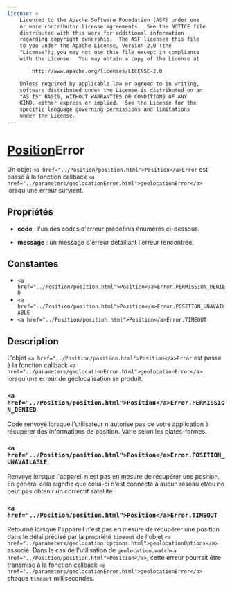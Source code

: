 ```yaml
---
license: >
    Licensed to the Apache Software Foundation (ASF) under one
    or more contributor license agreements.  See the NOTICE file
    distributed with this work for additional information
    regarding copyright ownership.  The ASF licenses this file
    to you under the Apache License, Version 2.0 (the
    "License"); you may not use this file except in compliance
    with the License.  You may obtain a copy of the License at

        http://www.apache.org/licenses/LICENSE-2.0

    Unless required by applicable law or agreed to in writing,
    software distributed under the License is distributed on an
    "AS IS" BASIS, WITHOUT WARRANTIES OR CONDITIONS OF ANY
    KIND, either express or implied.  See the License for the
    specific language governing permissions and limitations
    under the License.
---
```


# <a href="../Position/position.html">Position</a>Error

Un objet `<a href="../Position/position.html">Position</a>Error` est passé à la fonction callback `<a href="../parameters/geolocationError.html">geolocationError</a>` lorsqu'une erreur survient.

## Propriétés

*   **code** : l'un des codes d'erreur prédéfinis énumérés ci-dessous.

*   **message** : un message d'erreur détaillant l'erreur rencontrée.

## Constantes

*   `<a href="../Position/position.html">Position</a>Error.PERMISSION_DENIED`
*   `<a href="../Position/position.html">Position</a>Error.POSITION_UNAVAILABLE`
*   `<a href="../Position/position.html">Position</a>Error.TIMEOUT`

## Description

L'objet `<a href="../Position/position.html">Position</a>Error` est passé à la fonction callback `<a href="../parameters/geolocationError.html">geolocationError</a>` lorsqu'une erreur de géolocalisation se produit.

### `<a href="../Position/position.html">Position</a>Error.PERMISSION_DENIED`

Code renvoyé lorsque l'utilisateur n'autorise pas de votre application à récupérer des informations de position. Varie selon les plates-formes.

### `<a href="../Position/position.html">Position</a>Error.POSITION_UNAVAILABLE`

Renvoyé lorsque l'appareil n'est pas en mesure de récupérer une position. En général cela signifie que celui-ci n'est connecté à aucun réseau et/ou ne peut pas obtenir un correctif satellite.

### `<a href="../Position/position.html">Position</a>Error.TIMEOUT`

Retourné lorsque l'appareil n'est pas en mesure de récupérer une position dans le délai précisé par la propriété `timeout` de l'objet `<a href="../parameters/geolocation.options.html">geolocationOptions</a>` associé. Dans le cas de l'utilisation de `geolocation.watch<a href="../Position/position.html">Position</a>`, cette erreur pourrait être transmise à la fonction callback `<a href="../parameters/geolocationError.html">geolocationError</a>` chaque `timeout` millisecondes.